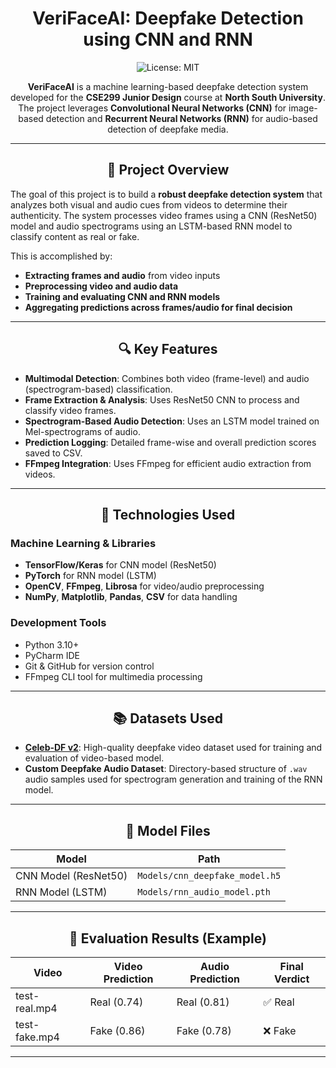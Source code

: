 <div align="center">

# VeriFaceAI: Deepfake Detection using CNN and RNN

![License: MIT](https://img.shields.io/badge/License-MIT-yellow.svg)

**VeriFaceAI** is a machine learning-based deepfake detection system developed for the **CSE299 Junior Design** course at **North South University**. The project leverages **Convolutional Neural Networks (CNN)** for image-based detection and **Recurrent Neural Networks (RNN)** for audio-based detection of deepfake media.

</div>

---

<div align="center">

## 📌 Project Overview

</div>

The goal of this project is to build a **robust deepfake detection system** that analyzes both visual and audio cues from videos to determine their authenticity. The system processes video frames using a CNN (ResNet50) model and audio spectrograms using an LSTM-based RNN model to classify content as real or fake.

This is accomplished by:
- **Extracting frames and audio** from video inputs
- **Preprocessing video and audio data**
- **Training and evaluating CNN and RNN models**
- **Aggregating predictions across frames/audio for final decision**

---

<div align="center">

## 🔍 Key Features

</div>

- **Multimodal Detection**: Combines both video (frame-level) and audio (spectrogram-based) classification.
- **Frame Extraction & Analysis**: Uses ResNet50 CNN to process and classify video frames.
- **Spectrogram-Based Audio Detection**: Uses an LSTM model trained on Mel-spectrograms of audio.
- **Prediction Logging**: Detailed frame-wise and overall prediction scores saved to CSV.
- **FFmpeg Integration**: Uses FFmpeg for efficient audio extraction from videos.

---

<div align="center">

## 🧠 Technologies Used

</div>

### Machine Learning & Libraries
- **TensorFlow/Keras** for CNN model (ResNet50)
- **PyTorch** for RNN model (LSTM)
- **OpenCV**, **FFmpeg**, **Librosa** for video/audio preprocessing
- **NumPy**, **Matplotlib**, **Pandas**, **CSV** for data handling

### Development Tools
- Python 3.10+
- PyCharm IDE
- Git & GitHub for version control
- FFmpeg CLI tool for multimedia processing

---

<div align="center">

## 📚 Datasets Used

</div>

- **[Celeb-DF v2](https://github.com/yuezunli/celeb-deepfakeforensics)**: High-quality deepfake video dataset used for training and evaluation of video-based model.
- **Custom Deepfake Audio Dataset**: Directory-based structure of `.wav` audio samples used for spectrogram generation and training of the RNN model.

---

<div align="center">

## 🧪 Model Files

</div>

| Model                | Path                                        |
|---------------------|---------------------------------------------|
| CNN Model (ResNet50) | `Models/cnn_deepfake_model.h5`              |
| RNN Model (LSTM)     | `Models/rnn_audio_model.pth`                |

---

<div align="center">

## 🧠 Evaluation Results (Example)

</div>

| Video              | Video Prediction | Audio Prediction | Final Verdict |
|--------------------|------------------|------------------|----------------|
| test-real.mp4      | Real (0.74)      | Real (0.81)      | ✅ Real         |
| test-fake.mp4      | Fake (0.86)      | Fake (0.78)      | ❌ Fake         |

---
